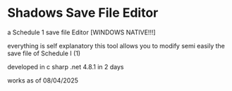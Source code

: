# Shadows Save File Editor
a Schedule 1 save file Editor [WINDOWS NATIVE!!!]

everything is self explanatory this tool allows you to modify semi easily the save file of Schedule I (1)

developed in c sharp .net 4.8.1 in 2 days

works as of 08/04/2025
